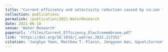 ```yaml
---
title: "Current efficiency and selectivity reduction caused by co-ion leakage in electro-membrane processes"
collection: publications
permalink: /publication/2021-WaterResearch
date: 2021-06-10
venue: 'Water Research'
paperurl: '/files/Current_Efficiency_Electromembrane.pdf'
link: 'https://doi.org/10.1016/j.watres.2021.117351'
citation: 'Junghyo Yoon, Matthew T. Flavin, Jongyoon Han, &quot;Current efficiency and selectivity reduction caused by co-ion leakage in electro-membrane processes,&quot; in <i>Water Research</i>, vol. 201, 117351, Aug. 2021.'
---
```

